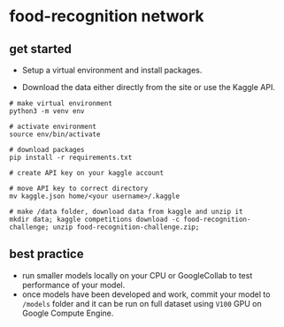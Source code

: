 # food-recognition network

## get started

- Setup a virtual environment and install packages.
 
- Download the data either directly from the site or use the Kaggle API.

```
# make virtual environment
python3 -m venv env

# activate environment
source env/bin/activate

# download packages
pip install -r requirements.txt

# create API key on your kaggle account

# move API key to correct directory
mv kaggle.json home/<your username>/.kaggle

# make /data folder, download data from kaggle and unzip it
mkdir data; kaggle competitions download -c food-recognition-challenge; unzip food-recognition-challenge.zip;

```

## best practice

- run smaller models locally on your CPU or GoogleCollab to test performance of your model.
- once models have been developed and work, commit your model to `/models` folder and it can be run on full dataset using `V100` GPU on Google Compute Engine.
